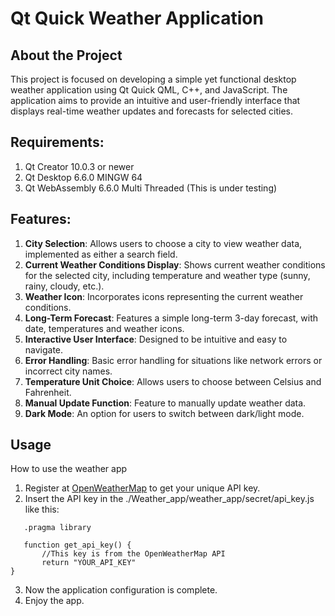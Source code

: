 # Qt Quick Weather Application

## About the Project
This project is focused on developing a simple yet functional desktop weather application using Qt Quick QML, C++, and JavaScript. The application aims to provide an intuitive and user-friendly interface that displays real-time weather updates and forecasts for selected cities.

## Requirements:
1. Qt Creator 10.0.3 or newer 
2. Qt Desktop 6.6.0 MINGW 64 
3. Qt WebAssembly 6.6.0 Multi Threaded (This is under testing)

## Features:
1. **City Selection**: Allows users to choose a city to view weather data, implemented as either a search field.
2. **Current Weather Conditions Display**: Shows current weather conditions for the selected city, including temperature and weather type (sunny, rainy, cloudy, etc.).
3. **Weather Icon**: Incorporates icons representing the current weather conditions.
4. **Long-Term Forecast**: Features a simple long-term 3-day forecast, with date, temperatures and weather icons.
5. **Interactive User Interface**: Designed to be intuitive and easy to navigate.
6. **Error Handling**: Basic error handling for situations like network errors or incorrect city names.
7. **Temperature Unit Choice**: Allows users to choose between Celsius and Fahrenheit.
8. **Manual Update Function**: Feature to manually update weather data.
9. **Dark Mode**: An option for users to switch between dark/light mode.

## Usage
How to use the weather app
1. Register at [OpenWeatherMap](https://openweathermap.org/) to get your unique API key.
2. Insert the API key in the ./Weather_app/weather_app/secret/api_key.js like this:
```
   .pragma library

   function get_api_key() {
       //This key is from the OpenWeatherMap API
       return "YOUR_API_KEY"
}
```
3. Now the application configuration is complete.
4. Enjoy the app.
